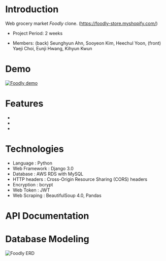 # Introduction

Web grocery market *Foodly* clone. (https://foodly-store.myshopify.com/)

+ Project Period: 2 weeks

+ Members: (back) Seunghyun Ahn, Sooyeon Kim, Heechul Yoon, 
         (front) Yaeji Choi, Eunji Hwang, Kihyun Kwun
         
# Demo

[![Foodly demo](https://ibb.co/ky2g1xD)](https://www.youtube.com/watch?v=1K8aV-KZMQw&feature=youtu.be)

# Features
+
+
+

# Technologies
+ Language      : Python
+ Web Framework : Django 3.0
+ Database      : AWS RDS with MySQL
+ HTTP headers  : Cross-Origin Resource Sharing (CORS) headers
+ Encryption    : bcrypt
+ Web Token     : JWT
+ Web Scraping  : BeautifulSoup 4.0, Pandas

# API Documentation


# Database Modeling
![Foodly ERD](https://ibb.co/9ccN323)

